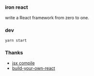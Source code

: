 ### iron react

write a React framework from zero to one.

### dev

`yarn start`

### Thanks

- [jsx compile](https://babeljs.io/docs/en/next/babel-plugin-transform-react-jsx)
- [build-your-own-react](https://pomb.us/build-your-own-react/)
